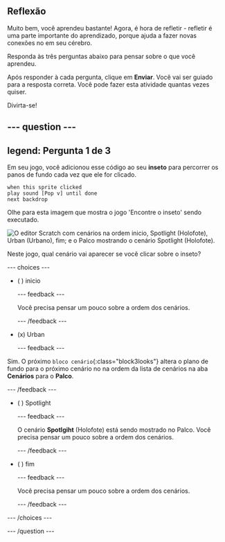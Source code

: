 ## Reflexão

Muito bem, você aprendeu bastante! Agora, é hora de refletir - refletir é uma parte importante do aprendizado, porque ajuda a fazer novas conexões no em seu cérebro.

Responda às três perguntas abaixo para pensar sobre o que você aprendeu.

Após responder à cada pergunta, clique em **Enviar**. Você vai ser guiado para a resposta correta. Você pode fazer esta atividade quantas vezes quiser.

Divirta-se!

--- question ---
---
legend: Pergunta 1 de 3
---

Em seu jogo, você adicionou esse código ao seu **inseto** para percorrer os panos de fundo cada vez que ele for clicado.

```blocks3
when this sprite clicked
play sound [Pop v] until done
next backdrop
```

Olhe para esta imagem que mostra o jogo 'Encontre o inseto' sendo executado.

![O editor Scratch com cenários na ordem inicio, Spotlight (Holofote), Urban (Urbano), fim; e o Palco mostrando o cenário Spotlight (Holofote).](images/quiz1-backdrops.png)

Neste jogo, qual cenário vai aparecer se você clicar sobre o inseto?

--- choices ---

- ( ) inicio

  --- feedback ---

  Você precisa pensar um pouco sobre a ordem dos cenários.

  --- /feedback ---

- (x) Urban

  --- feedback ---

Sim. O próximo `bloco cenário`{:class="block3looks"} altera o plano de fundo para o próximo cenário no na ordem da lista de cenários na aba **Cenários** para o **Palco**.

--- /feedback ---

- ( ) Spotlight

  --- feedback ---

  O cenário **Spotlgiht** (Holofote) está sendo mostrado no Palco. Você precisa pensar um pouco sobre a ordem dos cenários.

  --- /feedback ---

- ( ) fim

  --- feedback ---

  Você precisa pensar um pouco sobre a ordem dos cenários.

  --- /feedback ---

--- /choices ---

--- /question ---

